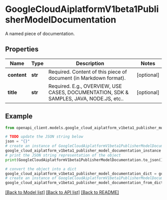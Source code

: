 # GoogleCloudAiplatformV1beta1PublisherModelDocumentation

A named piece of documentation.

## Properties

Name | Type | Description | Notes
------------ | ------------- | ------------- | -------------
**content** | **str** | Required. Content of this piece of document (in Markdown format). | [optional] 
**title** | **str** | Required. E.g., OVERVIEW, USE CASES, DOCUMENTATION, SDK &amp; SAMPLES, JAVA, NODE.JS, etc.. | [optional] 

## Example

```python
from openapi_client.models.google_cloud_aiplatform_v1beta1_publisher_model_documentation import GoogleCloudAiplatformV1beta1PublisherModelDocumentation

# TODO update the JSON string below
json = "{}"
# create an instance of GoogleCloudAiplatformV1beta1PublisherModelDocumentation from a JSON string
google_cloud_aiplatform_v1beta1_publisher_model_documentation_instance = GoogleCloudAiplatformV1beta1PublisherModelDocumentation.from_json(json)
# print the JSON string representation of the object
print(GoogleCloudAiplatformV1beta1PublisherModelDocumentation.to_json())

# convert the object into a dict
google_cloud_aiplatform_v1beta1_publisher_model_documentation_dict = google_cloud_aiplatform_v1beta1_publisher_model_documentation_instance.to_dict()
# create an instance of GoogleCloudAiplatformV1beta1PublisherModelDocumentation from a dict
google_cloud_aiplatform_v1beta1_publisher_model_documentation_from_dict = GoogleCloudAiplatformV1beta1PublisherModelDocumentation.from_dict(google_cloud_aiplatform_v1beta1_publisher_model_documentation_dict)
```
[[Back to Model list]](../README.md#documentation-for-models) [[Back to API list]](../README.md#documentation-for-api-endpoints) [[Back to README]](../README.md)


